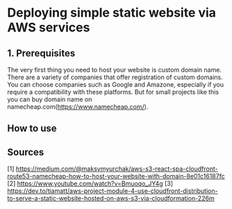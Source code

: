 # Deploying simple static website via AWS services
## 1. Prerequisites
The very first thing you need to host your website is custom domain name. There are a variety of companies that offer registration of custom domains. You can choose companies such as Google and Amazone, especially if you require a compatibility with these platforms.  But for small projects like this you can buy domain name on namecheap.com(https://www.namecheap.com/).   

## How to use

## Sources

[1] https://medium.com/@maksymyurchak/aws-s3-react-spa-cloudfront-route53-namecheap-how-to-host-your-website-with-domain-8e01c16187fc
[2] https://www.youtube.com/watch?v=Bmuoqo_JY4g
[3] https://dev.to/tiamatt/aws-project-module-4-use-cloudfront-distribution-to-serve-a-static-website-hosted-on-aws-s3-via-cloudformation-226m
